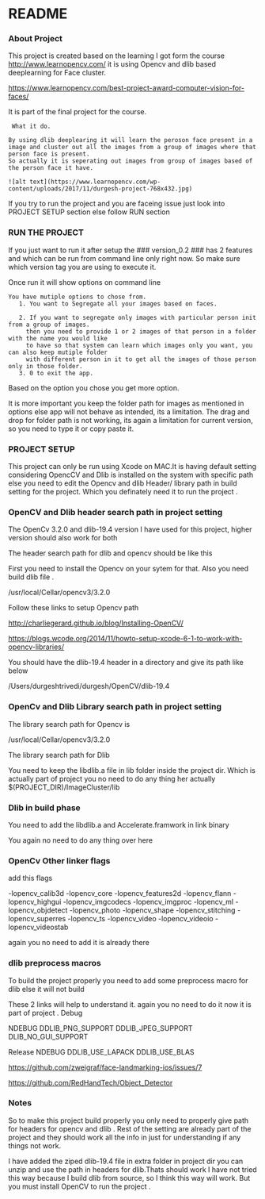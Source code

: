 # README #

### About Project ###

This project is created based on the learning I got form the course http://www.learnopencv.com/ it is using Opencv and dlib based deeplearning for Face cluster.

https://www.learnopencv.com/best-project-award-computer-vision-for-faces/ 


It is part of the final project for the course.
 
     What it do.
 
    By using dlib deeplearing it will learn the peroson face present in a image and cluster out all the images from a group of images where that person face is present.
    So actually it is seperating out images from group of images based of the person face it have.
    
    ![alt text](https://www.learnopencv.com/wp-content/uploads/2017/11/durgesh-project-768x432.jpg)
 

If you try to run the project and you are faceing issue just look into  PROJECT SETUP section else follow RUN section  

### RUN THE PROJECT ###
If you just want to run it after setup the ### version_0.2 ### has 2 features and which can be run from command line only right now.
So make sure which version tag you are using to execute it.

Once run it will show options on command line

    You have mutiple options to chose from.
       1. You want to Segregate all your images based on faces.
    
       2. If you want to segregate only images with particular person init from a group of images.
         then you need to provide 1 or 2 images of that person in a folder with the name you would like 
         to have so that system can learn which images only you want, you can also keep mutiple folder
         with different person in it to get all the images of those person only in those folder.
       3. 0 to exit the app.

Based on the option you chose you get more option.

It is more important you keep the folder path for images as mentioned in options else app will not behave as intended, its a limitation.
The drag and drop for folder path is not working, its again a limitation for current version, so you need to type it or copy paste it.

### PROJECT SETUP 
This project can only be run using Xcode on MAC.It is having default setting considering OpencCV and Dlib is installed on the system with specific path else 
you need to edit the Opencv and dlib Header/ library path in build setting for the project. Which you definately need it to run the project .

### OpenCV  and Dlib header search path in project setting ###
The OpenCv 3.2.0 and dlib-19.4 version I have used for this project, higher version should also work for both

The header search path for dlib and opencv should be like this 

First you need to install the Opencv on your sytem for that. Also you need build dlib file .

/usr/local/Cellar/opencv3/3.2.0 

Follow these links to setup Opencv path 

http://charliegerard.github.io/blog/Installing-OpenCV/ 

https://blogs.wcode.org/2014/11/howto-setup-xcode-6-1-to-work-with-opencv-libraries/ 

You should have the dlib-19.4 header in a directory and give its path  like below 

/Users/durgeshtrivedi/durgesh/OpenCV/dlib-19.4

### OpenCv and Dlib Library search path in project setting ###
The library search path for Opencv is 

/usr/local/Cellar/opencv3/3.2.0

The library search path for Dlib 

You need to keep the libdlib.a file in lib folder inside the project dir. Which is actually part of project you no need to do any thing her actually
$(PROJECT_DIR)/ImageCluster/lib


### Dlib in build phase ##

 You need to add the libdlib.a  and Accelerate.framwork in link binary
 
 You again no need to do any thing over here 
 
 ### OpenCv Other linker flags ##
 
 add this flags 
 
 -lopencv_calib3d -lopencv_core -lopencv_features2d -lopencv_flann -lopencv_highgui -lopencv_imgcodecs -lopencv_imgproc -lopencv_ml -lopencv_objdetect -lopencv_photo -lopencv_shape -lopencv_stitching -lopencv_superres -lopencv_ts -lopencv_video -lopencv_videoio -lopencv_videostab
 
 again you no need to add it is already there
 
 ### dlib preprocess macros 
 
To build the  project properly you need to add some preprocess macro for dlib else it will not build 

These 2 links will help to understand it. again you no need to do it now it is part of project .
Debug 

NDEBUG
DDLIB_PNG_SUPPORT
DDLIB_JPEG_SUPPORT
DLIB_NO_GUI_SUPPORT

Release
NDEBUG
DDLIB_USE_LAPACK
DDLIB_USE_BLAS

https://github.com/zweigraf/face-landmarking-ios/issues/7 

https://github.com/RedHandTech/Object_Detector  

### Notes ## 
So to make this project build properly you only need to properly give path for headers for opencv and dlib .
Rest of the setting are already part of the project and they should work all the info in just for understanding if any things not work. 

I have added the ziped dlib-19.4 file in extra folder in project dir you can unzip and use the path in headers for dlib.Thats should work I have not tried this way 
because I build dlib from source, so I think this way will work. But you must install OpenCV to run the project .

